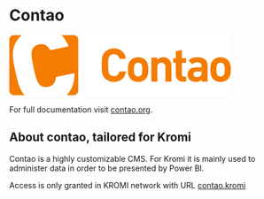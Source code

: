 # Contao
![Screenshot](assets\contao-logo-corporate.svg)

For full documentation visit [contao.org](https://docs.contao.org/).

## About contao, tailored for Kromi
Contao is a highly customizable CMS. For Kromi it is mainly used to administer data in order to be presented by Power BI.

Access is only granted in KROMI network with URL [contao.kromi](http://ktc-cms.kromihh.de/contao)